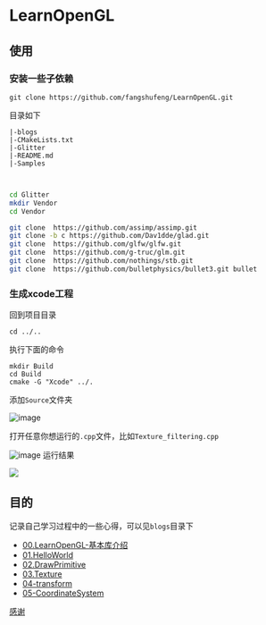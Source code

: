 # LearnOpenGL

## 使用

### 安装一些子依赖


```
git clone https://github.com/fangshufeng/LearnOpenGL.git

```

目录如下


```
|-blogs
|-CMakeLists.txt
|-Glitter
|-README.md
|-Samples
```

```sh


cd Glitter
mkdir Vendor
cd Vendor

git clone  https://github.com/assimp/assimp.git
git clone -b c https://github.com/Dav1dde/glad.git
git clone  https://github.com/glfw/glfw.git
git clone  https://github.com/g-truc/glm.git
git clone  https://github.com/nothings/stb.git
git clone  https://github.com/bulletphysics/bullet3.git bullet
```


### 生成xcode工程

回到项目目录

```
cd ../..
```

执行下面的命令

```
mkdir Build
cd Build
cmake -G "Xcode" ../.

```

添加`Source`文件夹

![image](https://user-images.githubusercontent.com/16829768/58740495-66918980-8443-11e9-94dd-a573b7b269ec.png)

打开任意你想运行的`.cpp`文件，比如`Texture_filtering.cpp`

![image](https://user-images.githubusercontent.com/16829768/58740490-61343f00-8443-11e9-99cb-0193952e7561.png)
运行结果

![](https://user-images.githubusercontent.com/16829768/58221260-7a9f0200-7d44-11e9-8db6-fed26a3a6584.png)


## 目的

记录自己学习过程中的一些心得，可以见`blogs`目录下


* [00.LearnOpenGL-基本库介绍](https://github.com/fangshufeng/LearnOpenGL/blob/master/blogs/00.LearnOpenGL-%E5%9F%BA%E6%9C%AC%E5%BA%93%E4%BB%8B%E7%BB%8D.md)
* [01.HelloWorld](https://github.com/fangshufeng/LearnOpenGL/blob/master/blogs/01.HelloWorld.md)
* [02.DrawPrimitive](https://github.com/fangshufeng/LearnOpenGL/blob/master/blogs/02.DrawPrimitive.md)
* [03.Texture](https://github.com/fangshufeng/LearnOpenGL/blob/master/blogs/03.Texture.md)
* [04-transform](https://github.com/fangshufeng/LearnOpenGL/blob/master/blogs/04-transform.md)
* [05-CoordinateSystem](https://github.com/fangshufeng/LearnOpenGL/blob/master/blogs/05-CoordinateSystem.md)

[感谢](https://github.com/Polytonic/Glitter)

